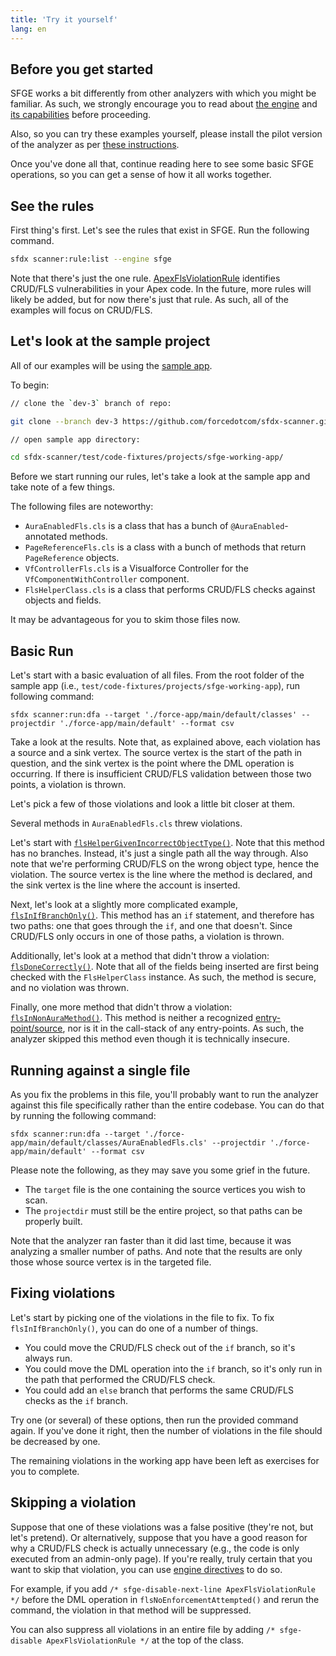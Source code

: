 ```yaml
---
title: 'Try it yourself'
lang: en
---
```



## Before you get started
SFGE works a bit differently from other analyzers with which you might be familiar. As such, we strongly encourage you
to read about [the engine](./en/v3.x/salesforce-graph-engine/introduction) and [its capabilities](./en/v3.x/salesforce-graph-engine/working-with-sfge) before proceeding.

Also, so you can try these examples yourself, please install the pilot version of the analyzer as per [these instructions](./en/v3.x/getting-started/install).

Once you've done all that, continue reading here to see some basic SFGE operations, so you can get a sense of how it all works together.

## See the rules
First thing's first. Let's see the rules that exist in SFGE. Run the following command.

```bash
sfdx scanner:rule:list --engine sfge
```

Note that there's just the one rule. [ApexFlsViolationRule](./en/v3.x/salesforce-graph-engine/rules/#apexflsviolationrule)
identifies CRUD/FLS vulnerabilities in your Apex code. In the future, more rules will likely be added, but for now there's
just that rule. As such, all of the examples will focus on CRUD/FLS.

## Let's look at the sample project
All of our examples will be using the [sample app](https://github.com/forcedotcom/sfdx-scanner/tree/dev-3/test/code-fixtures/projects/sfge-working-app/force-app/main/default).

To begin:

```bash
// clone the `dev-3` branch of repo:

git clone --branch dev-3 https://github.com/forcedotcom/sfdx-scanner.git

```

```bash
// open sample app directory:

cd sfdx-scanner/test/code-fixtures/projects/sfge-working-app/
```


Before we start running our rules, let's take a look at the sample app and take note of a few things.

The following files are noteworthy:
- `AuraEnabledFls.cls` is a class that has a bunch of `@AuraEnabled`-annotated methods.
- `PageReferenceFls.cls` is a class with a bunch of methods that return `PageReference` objects.
- `VfControllerFls.cls` is a Visualforce Controller for the `VfComponentWithController` component.
- `FlsHelperClass.cls` is a class that performs CRUD/FLS checks against objects and fields.

It may be advantageous for you to skim those files now.

## Basic Run
Let's start with a basic evaluation of all files. From the root folder of the sample app (i.e., `test/code-fixtures/projects/sfge-working-app`),
run following command:
```
sfdx scanner:run:dfa --target './force-app/main/default/classes' --projectdir './force-app/main/default' --format csv
```

Take a look at the results. Note that, as explained above, each violation has a source and a sink vertex. The source vertex
is the start of the path in question, and the sink vertex is the point where the DML operation is occurring. If there is
insufficient CRUD/FLS validation between those two points, a violation is thrown.

Let's pick a few of those violations and look a little bit closer at them.

Several methods in `AuraEnabledFls.cls` threw violations.

Let's start with [`flsHelperGivenIncorrectObjectType()`](https://github.com/forcedotcom/sfdx-scanner/blob/dev-3/test/code-fixtures/projects/sfge-working-app/force-app/main/default/classes/AuraEnabledFls.cls#L4).
Note that this method has no branches. Instead, it's just a single path all the way through. Also note that we're performing
CRUD/FLS on the wrong object type, hence the violation. The source vertex is the line where the method is declared, and
the sink vertex is the line where the account is inserted.

Next, let's look at a slightly more complicated example, [`flsInIfBranchOnly()`](https://github.com/forcedotcom/sfdx-scanner/blob/dev-3/test/code-fixtures/projects/sfge-working-app/force-app/main/default/classes/AuraEnabledFls.cls#L60).
This method has an `if` statement, and therefore has two paths: one that goes through the `if`, and one that doesn't. Since
CRUD/FLS only occurs in one of those paths, a violation is thrown.

Additionally, let's look at a method that didn't throw a violation: [`flsDoneCorrectly()`](https://github.com/forcedotcom/sfdx-scanner/blob/dev-3/test/code-fixtures/projects/sfge-working-app/force-app/main/default/classes/AuraEnabledFls.cls#L76).
Note that all of the fields being inserted are first being checked with the `FlsHelperClass` instance. As such, the method
is secure, and no violation was thrown.

Finally, one more method that didn't throw a violation: [`flsInNonAuraMethod()`](https://github.com/forcedotcom/sfdx-scanner/blob/dev-3/test/code-fixtures/projects/sfge-working-app/force-app/main/default/classes/AuraEnabledFls.cls#L91).
This method is neither a recognized [entry-point/source](./en/v3.x/salesforce-graph-engine/rules/#apexflsviolationrule), nor is it in the call-stack of any entry-points. As such, the analyzer skipped this method even though it is technically insecure.

## Running against a single file
As you fix the problems in this file, you'll probably want to run the analyzer against this file specifically rather than
the entire codebase. You can do that by running the following command:
```
sfdx scanner:run:dfa --target './force-app/main/default/classes/AuraEnabledFls.cls' --projectdir './force-app/main/default' --format csv
```
Please note the following, as they may save you some grief in the future.
- The `target` file is the one containing the source vertices you wish to scan.
- The `projectdir` must still be the entire project, so that paths can be properly built.

Note that the analyzer ran faster than it did last time, because it was analyzing a smaller number of paths. And note that
the results are only those whose source vertex is in the targeted file.

## Fixing violations
Let's start by picking one of the violations in the file to fix. To fix `flsInIfBranchOnly()`, you can do one of a number
of things.
- You could move the CRUD/FLS check out of the `if` branch, so it's always run.
- You could move the DML operation into the `if` branch, so it's only run in the path that performed the CRUD/FLS check.
- You could add an `else` branch that performs the same CRUD/FLS checks as the `if` branch.

Try one (or several) of these options, then run the provided command again. If you've done it right, then the number of
violations in the file should be decreased by one.

The remaining violations in the working app have been left as exercises for you to complete.

## Skipping a violation
Suppose that one of these violations was a false positive (they're not, but let's pretend). Or alternatively, suppose that
you have a good reason for why a CRUD/FLS check is actually unnecessary (e.g., the code is only executed from an admin-only page).
If you're really, truly certain that you want to skip that violation, you can use [engine directives](./en/v3.x/salesforce-graph-engine/working-with-sfge/#add-engine-directives) to do so.

For example, if you add `/* sfge-disable-next-line ApexFlsViolationRule */` before the DML operation in `flsNoEnforcementAttempted()`
and rerun the command, the violation in that method will be suppressed.

You can also suppress all violations in an entire file by adding `/* sfge-disable ApexFlsViolationRule */` at the top of the class.
